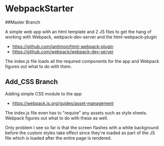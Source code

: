 # WebpackStarter
##Master Branch

A simple web app with an html template and 2 JS files to get the hang of working with Webpack, webpack-dev-server and the html-webpack-plugin

- 
  https://github.com/jantimon/html-webpack-plugin
- https://github.com/webpack/webpack-dev-server

The index.js file loads all the required components for the app and Webpack figures out what to do with them.

## Add_CSS Branch

Adding simple CSS module to the app 

- https://webpack.js.org/guides/asset-management


The index.js file even has to "require" any assets such as style sheets. Webpack figures out what to do with these as well.

Only problem I see so far is that the screen flashes with a white background before the custom styles take effect since they're loaded as part of the JS file which is loaded after the entire page is rendered.